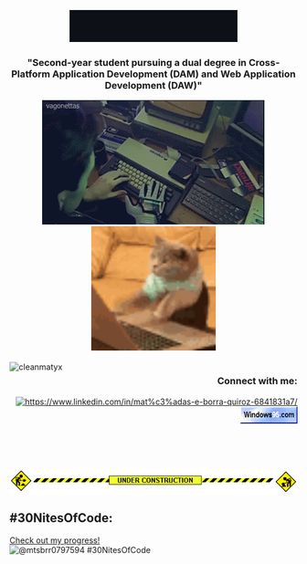 <p align="center" ><img src="images/saludo_github.gif"/></p>

<h3 align="center">"Second-year student pursuing a dual degree in Cross-Platform Application Development (DAM) and Web Application Development (DAW)"</h3>
<div align="center">
	<img aling="left" src="images/hackerman.gif" alt="Lo que creen que hago">
  	<img aling="right" src="images/cat-typing.gif" alt="Lo que realmente hago" heigth="150" width="218">
	<br><br>
</div>
<img align="left" src="https://github-readme-stats.vercel.app/api/top-langs?username=cleanmatyx&show_icons=true&theme=synthwave&locale=en&layout=compact" alt="cleanmatyx" />
<h3 align="right">Connect with me:</h3>
<p align="right">
<a href="https://www.linkedin.com/in/mat%c3%adas-e-borra-quiroz-6841831a7/" target="blank"><img align="center" src="https://raw.githubusercontent.com/rahuldkjain/github-profile-readme-generator/master/src/images/icons/Social/linked-in-alt.svg" alt="https://www.linkedin.com/in/mat%c3%adas-e-borra-quiroz-6841831a7/" height="30" width="40" /></a>
<a href="https://es.wikipedia.org/wiki/Windows_95" target="blank"><img align="center" src="images/badge5.gif" alt="https://www.linkedin.com/in/mat%c3%adas-e-borra-quiroz-6841831a7/" height="30" width="100" /></a>
</p>
<br><br><br>
<p align="center" ><img align="center" src="images/under-construction.gif"/></p>

## #30NitesOfCode:
  [Check out my progress!](https://www.codedex.io/@mtsbrr0797594/30-nites-of-code)  
  ![@mtsbrr0797594 #30NitesOfCode](https://www.codedex.io/api/petStatus?user=mtsbrr0797594)
